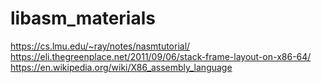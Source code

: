 # libasm_materials
https://cs.lmu.edu/~ray/notes/nasmtutorial/ <br />
https://eli.thegreenplace.net/2011/09/06/stack-frame-layout-on-x86-64/ <br />
https://en.wikipedia.org/wiki/X86_assembly_language <br />
